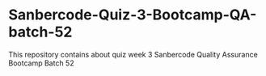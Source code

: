 # Sanbercode-Quiz-3-Bootcamp-QA-batch-52
This repository contains about quiz week 3 Sanbercode Quality Assurance Bootcamp Batch 52 
